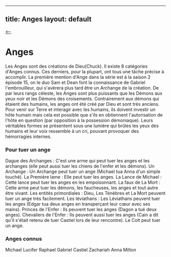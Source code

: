 
---
title: Anges
layout: default
---

[ <-- ](bestiaire.md)

# **Anges**

Les Anges sont des créations de Dieu(Chuck). Il existe 8 catégories d'Anges connus. Ces derniers, pour la plupart, ont tous une tâche précise à accomplir. La première mention d'Ange dans la série est à la saison 2 épisode 15, on le duo Sam et Dean font la connaissance de Gabriel l'embrouilleur, qui s'avèrera plus tard être un Archange de la création. De par leurs rangs céleste, les Anges sont plus puissants que les Démons aux yeux noir et les Démons des croisements. Contrairement aux démons qui étaient des humains, les anges ont été créé par Dieu et sont très anciens. Pour venir sur Terre et interagir avec les humains, ils doivent investir un hôte humain mais cela est possible que s'ils en obtiennent l'autorisation de l'hôte en question (par opposition à la possession démoniaque). Leurs véritables formes se présentent sous une lumière qui brûles les yeux des humains et leur voix ressemble à un cri, pouvant provoquer des hémorragies internes.

### Pour tuer un ange

Dague des Archanges : C'est une arme qui peut tuer les anges et les archanges (elle peut aussi tuer les chiens de l'enfer et les démons).
Un Archange : Un Archange peut tuer un ange (Michael tua Anna d'un simple touché).
La Première lame : Elle peut tuer les anges.
La Lance de Michael : Cette lance peut tuer les anges en les empoisonnant.
La faux de La Mort : Cette arme peut tuer les démons, les faucheuses, les anges et tout autre être vivant.
Les entités primordiales : Dieu, Les Ténèbres et La Mort peuvent tuer un ange très facilement.
Les léviathans : Les Léviathans peuvent tuer les anges (Edgar tua deux anges en transperçant leur cœur avec ses mains).
Princes de l'Enfer : Ils peuvent tuer les anges (Dagon a tué deux anges).
Chevaliers de l'Enfer : Ils peuvent aussi tuer les anges (Cain a dit qu'il s'était retenu de tuer Castiel lors de leur rencontre).
Le Colt peut tuer un ange.

  ### Anges connus 
    
Michael 
Lucifer
Raphael 
Gabriel
Castiel
Zachariah 
Anna Milton 
